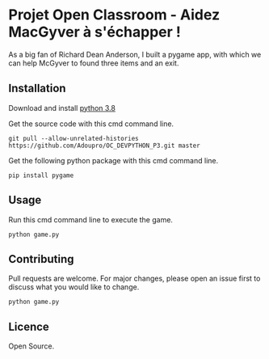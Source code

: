 # Projet Open Classroom - Aidez MacGyver à s'échapper !

As a big fan of Richard Dean Anderson, I built a pygame app, with which we can help McGyver to found three items and an exit.


## Installation


Download and install [python 3.8](https://www.python.org/downloads/release/python-380/)

Get the source code with this cmd command line.

```
git pull --allow-unrelated-histories https://github.com/Adoupro/OC_DEVPYTHON_P3.git master
```

Get the following python package with this cmd command line.

```
pip install pygame
```

## Usage

Run this cmd command line to execute the game.

```
python game.py
```

## Contributing

Pull requests are welcome. For major changes, please open an issue first to discuss what you would like to change.

```
python game.py
```

## Licence

Open Source.

